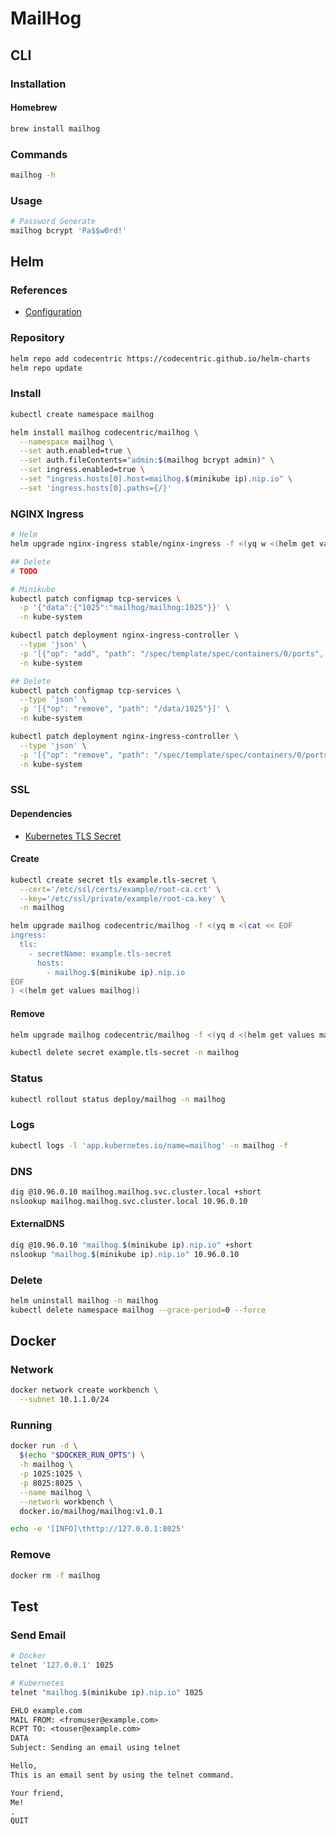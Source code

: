 # MailHog

## CLI

### Installation

#### Homebrew

```sh
brew install mailhog
```

### Commands

```sh
mailhog -h
```

### Usage

```sh
# Password Generate
mailhog bcrypt 'Pa$$w0rd!'
```

## Helm

### References

- [Configuration](https://github.com/codecentric/helm-charts/tree/master/charts/mailhog#configuration)

### Repository

```sh
helm repo add codecentric https://codecentric.github.io/helm-charts
helm repo update
```

### Install

```sh
kubectl create namespace mailhog
```

```sh
helm install mailhog codecentric/mailhog \
  --namespace mailhog \
  --set auth.enabled=true \
  --set auth.fileContents="admin:$(mailhog bcrypt admin)" \
  --set ingress.enabled=true \
  --set "ingress.hosts[0].host=mailhog.$(minikube ip).nip.io" \
  --set 'ingress.hosts[0].paths={/}'
```

### NGINX Ingress

```sh
# Helm
helm upgrade nginx-ingress stable/nginx-ingress -f <(yq w <(helm get values nginx-ingress) tcp.1025 mailhog/mailhog:1025)

## Delete
# TODO

# Minikube
kubectl patch configmap tcp-services \
  -p '{"data":{"1025":"mailhog/mailhog:1025"}}' \
  -n kube-system

kubectl patch deployment nginx-ingress-controller \
  --type 'json' \
  -p '[{"op": "add", "path": "/spec/template/spec/containers/0/ports", "value": [{"hostPort": 1025, "containerPort": 1025}]}]' \
  -n kube-system

## Delete
kubectl patch configmap tcp-services \
  --type 'json' \
  -p '[{"op": "remove", "path": "/data/1025"}]' \
  -n kube-system

kubectl patch deployment nginx-ingress-controller \
  --type 'json' \
  -p '[{"op": "remove", "path": "/spec/template/spec/containers/0/ports", "value": [{"hostPort": 1025, "containerPort": 1025}]}]' \
  -n kube-system
```

### SSL

#### Dependencies

- [Kubernetes TLS Secret](/k8s-tls-secret.md)

#### Create

```sh
kubectl create secret tls example.tls-secret \
  --cert='/etc/ssl/certs/example/root-ca.crt' \
  --key='/etc/ssl/private/example/root-ca.key' \
  -n mailhog
```

```sh
helm upgrade mailhog codecentric/mailhog -f <(yq m <(cat << EOF
ingress:
  tls:
    - secretName: example.tls-secret
      hosts:
        - mailhog.$(minikube ip).nip.io
EOF
) <(helm get values mailhog))
```

#### Remove

```sh
helm upgrade mailhog codecentric/mailhog -f <(yq d <(helm get values mailhog) ingress.tls)

kubectl delete secret example.tls-secret -n mailhog
```

### Status

```sh
kubectl rollout status deploy/mailhog -n mailhog
```

### Logs

```sh
kubectl logs -l 'app.kubernetes.io/name=mailhog' -n mailhog -f
```

### DNS

```sh
dig @10.96.0.10 mailhog.mailhog.svc.cluster.local +short
nslookup mailhog.mailhog.svc.cluster.local 10.96.0.10
```

#### ExternalDNS

```sh
dig @10.96.0.10 "mailhog.$(minikube ip).nip.io" +short
nslookup "mailhog.$(minikube ip).nip.io" 10.96.0.10
```

### Delete

```sh
helm uninstall mailhog -n mailhog
kubectl delete namespace mailhog --grace-period=0 --force
```

## Docker

### Network

```sh
docker network create workbench \
  --subnet 10.1.1.0/24
```

### Running

```sh
docker run -d \
  $(echo "$DOCKER_RUN_OPTS") \
  -h mailhog \
  -p 1025:1025 \
  -p 8025:8025 \
  --name mailhog \
  --network workbench \
  docker.io/mailhog/mailhog:v1.0.1
```

```sh
echo -e '[INFO]\thttp://127.0.0.1:8025'
```

### Remove

```sh
docker rm -f mailhog
```

## Test

### Send Email

```sh
# Docker
telnet '127.0.0.1' 1025

# Kubernetes
telnet "mailhog.$(minikube ip).nip.io" 1025
```

```txt
EHLO example.com
MAIL FROM: <fromuser@example.com>
RCPT TO: <touser@example.com>
DATA
Subject: Sending an email using telnet

Hello,
This is an email sent by using the telnet command.

Your friend,
Me!
.
QUIT
```
